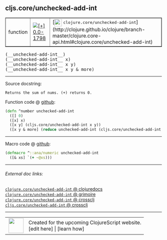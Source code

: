 ## cljs.core/unchecked-add-int



 <table border="1">
<tr>
<td>function</td>
<td><a href="https://github.com/cljsinfo/cljs-api-docs/tree/0.0-1798"><img valign="middle" alt="[+] 0.0-1798" title="Added in 0.0-1798" src="https://img.shields.io/badge/+-0.0--1798-lightgrey.svg"></a> </td>
<td>
[<img height="24px" valign="middle" src="http://i.imgur.com/1GjPKvB.png"> <samp>clojure.core/unchecked-add-int</samp>](http://clojure.github.io/clojure/branch-master/clojure.core-api.html#clojure.core/unchecked-add-int)
</td>
</tr>
</table>


 <samp>
(__unchecked-add-int__)<br>
</samp>
 <samp>
(__unchecked-add-int__ x)<br>
</samp>
 <samp>
(__unchecked-add-int__ x y)<br>
</samp>
 <samp>
(__unchecked-add-int__ x y & more)<br>
</samp>

---





Source docstring:

```
Returns the sum of nums. (+) returns 0.
```


Function code @ [github](https://github.com/clojure/clojurescript/blob/r2655/src/cljs/cljs/core.cljs#L1899-L1904):

```clj
(defn ^number unchecked-add-int
  ([] 0)
  ([x] x)
  ([x y] (cljs.core/unchecked-add-int x y))
  ([x y & more] (reduce unchecked-add-int (cljs.core/unchecked-add-int x y) more)))
```

<!--
Repo - tag - source tree - lines:

 <pre>
clojurescript @ r2655
└── src
    └── cljs
        └── cljs
            └── <ins>[core.cljs:1899-1904](https://github.com/clojure/clojurescript/blob/r2655/src/cljs/cljs/core.cljs#L1899-L1904)</ins>
</pre>

-->

---

Macro code @ [github](https://github.com/clojure/clojurescript/blob/r2655/src/clj/cljs/core.clj#L374-L375):

```clj
(defmacro ^::ana/numeric unchecked-add-int
  ([& xs] `(+ ~@xs)))
```

<!--
Repo - tag - source tree - lines:

 <pre>
clojurescript @ r2655
└── src
    └── clj
        └── cljs
            └── <ins>[core.clj:374-375](https://github.com/clojure/clojurescript/blob/r2655/src/clj/cljs/core.clj#L374-L375)</ins>
</pre>
-->

---


###### External doc links:

[`clojure.core/unchecked-add-int` @ clojuredocs](http://clojuredocs.org/clojure.core/unchecked-add-int)<br>
[`clojure.core/unchecked-add-int` @ grimoire](http://conj.io/store/v1/org.clojure/clojure/1.7.0-beta3/clj/clojure.core/unchecked-add-int/)<br>
[`clojure.core/unchecked-add-int` @ crossclj](http://crossclj.info/fun/clojure.core/unchecked-add-int.html)<br>
[`cljs.core/unchecked-add-int` @ crossclj](http://crossclj.info/fun/cljs.core.cljs/unchecked-add-int.html)<br>

---

 <table>
<tr><td>
<img valign="middle" align="right" width="48px" src="http://i.imgur.com/Hi20huC.png">
</td><td>
Created for the upcoming ClojureScript website.<br>
[edit here] | [learn how]
</td></tr></table>

[edit here]:https://github.com/cljsinfo/cljs-api-docs/blob/master/cljsdoc/cljs.core_unchecked-add-int.cljsdoc
[learn how]:https://github.com/cljsinfo/cljs-api-docs/wiki/cljsdoc-files

<!--

This information was too distracting to show to readers, but I'll leave it
commented here since it is helpful to:

- pretty-print the data used to generate this document
- and show how to retrieve that data



The API data for this symbol:

```clj
{:return-type number,
 :ns "cljs.core",
 :name "unchecked-add-int",
 :signature ["[]" "[x]" "[x y]" "[x y & more]"],
 :history [["+" "0.0-1798"]],
 :type "function",
 :full-name-encode "cljs.core_unchecked-add-int",
 :source {:code "(defn ^number unchecked-add-int\n  ([] 0)\n  ([x] x)\n  ([x y] (cljs.core/unchecked-add-int x y))\n  ([x y & more] (reduce unchecked-add-int (cljs.core/unchecked-add-int x y) more)))",
          :title "Function code",
          :repo "clojurescript",
          :tag "r2655",
          :filename "src/cljs/cljs/core.cljs",
          :lines [1899 1904]},
 :extra-sources [{:code "(defmacro ^::ana/numeric unchecked-add-int\n  ([& xs] `(+ ~@xs)))",
                  :title "Macro code",
                  :repo "clojurescript",
                  :tag "r2655",
                  :filename "src/clj/cljs/core.clj",
                  :lines [374 375]}],
 :full-name "cljs.core/unchecked-add-int",
 :clj-symbol "clojure.core/unchecked-add-int",
 :docstring "Returns the sum of nums. (+) returns 0."}

```

Retrieve the API data for this symbol:

```clj
;; from Clojure REPL
(require '[clojure.edn :as edn])
(-> (slurp "https://raw.githubusercontent.com/cljsinfo/cljs-api-docs/catalog/cljs-api.edn")
    (edn/read-string)
    (get-in [:symbols "cljs.core/unchecked-add-int"]))
```

-->

